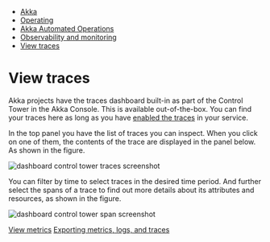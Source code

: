 <!-- <nav> -->
- [Akka](../../index.html)
- [Operating](../index.html)
- [Akka Automated Operations](../akka-platform.html)
- [Observability and monitoring](index.html)
- [View traces](traces.html)

<!-- </nav> -->

# View traces

Akka projects have the traces dashboard built-in as part of the Control Tower in the Akka Console. This is available out-of-the-box. You can find your traces here as long as you have [enabled the traces](observability-exports.html#activating_tracing) in your service.

In the top panel you have the list of traces you can inspect. When you click on one of them, the contents of the trace are displayed in the panel below. As shown in the figure.

![dashboard control tower traces screenshot](../_images/dashboard-control-tower-traces-screenshot.png)


You can filter by time to select traces in the desired time period. And further select the spans of a trace to find out more details about its attributes and resources, as shown in the figure.

![dashboard control tower span screenshot](../_images/dashboard-control-tower-span-screenshot.png)


<!-- <footer> -->
<!-- <nav> -->
[View metrics](metrics.html) [Exporting metrics, logs, and traces](observability-exports.html)
<!-- </nav> -->

<!-- </footer> -->

<!-- <aside> -->

<!-- </aside> -->